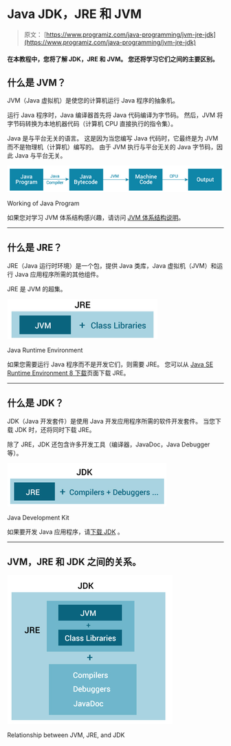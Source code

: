 # Java JDK，JRE 和 JVM

> 原文： [https://www.programiz.com/java-programming/jvm-jre-jdk](https://www.programiz.com/java-programming/jvm-jre-jdk)

#### 在本教程中，您将了解 JDK，JRE 和 JVM。 您还将学习它们之间的主要区别。

## 什么是 JVM？

JVM（Java 虚拟机）是使您的计算机运行 Java 程序的抽象机。

运行 Java 程序时，Java 编译器首先将 Java 代码编译为字节码。 然后，JVM 将字节码转换为本地机器代码（计算机 CPU 直接执行的指令集）。

Java 是与平台无关的语言。 这是因为当您编写 Java 代码时，它最终是为 JVM 而不是物理机（计算机）编写的。 由于 JVM 执行与平台无关的 Java 字节码，因此 Java 与平台无关。

![How does Java program work?](img/78c88b2cb68225a328607e3142dcde31.png "Working of Java Program")

Working of Java Program



如果您对学习 JVM 体系结构感兴趣，请访问 [JVM 体系结构说明](https://dzone.com/articles/jvm-architecture-explained)。

* * *

## 什么是 JRE？

JRE（Java 运行时环境）是一个包，提供 Java 类库，Java 虚拟机（JVM）和运行 Java 应用程序所需的其他组件。

JRE 是 JVM 的超集。

![JRE contains JVM and other Java class libraries.](img/3ec88fb0a9d3b5347fdb6065d741b65f.png "Java Runtime Environment")

Java Runtime Environment



如果您需要运行 Java 程序而不是开发它们，则需要 JRE。 您可以从 [Java SE Runtime Environment 8 下载](http://www.oracle.com/technetwork/java/javase/downloads/jre8-downloads-2133155.html)页面下载 JRE。

* * *

## 什么是 JDK？

JDK（Java 开发套件）是使用 Java 开发应用程序所需的软件开发套件。 当您下载 JDK 时，还将同时下载 JRE。

除了 JRE，JDK 还包含许多开发工具（编译器，JavaDoc，Java Debugger 等）。

![JDK contains JRE and other tools to develop Java applications.](img/70d0a6ead31a22745b9f926e601cd51d.png "Java development kit")

Java Development Kit



如果要开发 Java 应用程序，请[下载 JDK](http://www.oracle.com/technetwork/java/javase/downloads/index-jsp-138363.html) 。

* * *

## JVM，JRE 和 JDK 之间的关系。

![JRE contains JVM and class libraries and JDK contains JRE, compilers, debuggers, and JavaDoc](img/e81a27912388282d5dc563dda1cdf750.png "Relationship between JVM, JRE, and JDK")

Relationship between JVM, JRE, and JDK

